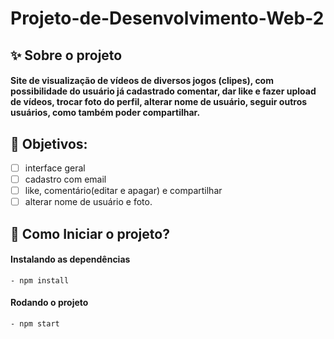 # Projeto-de-Desenvolvimento-Web-2


## ✨ Sobre o projeto

<h4 style='text'>Site de visualização de vídeos de diversos jogos (clipes), com possibilidade do usuário já cadastrado comentar, dar like e fazer upload de vídeos, trocar foto do perfil, alterar nome de usuário, seguir outros usuários, como também poder compartilhar.</h4>

## 📌 Objetivos: 

- [ ] interface geral
- [ ] cadastro com email
- [ ] like, comentário(editar e apagar) e compartilhar 
- [ ] alterar nome de usuário e foto.

## 🚀 Como Iniciar o projeto? 

#### Instalando as dependências 
    - npm install 


#### Rodando o projeto 
    - npm start
